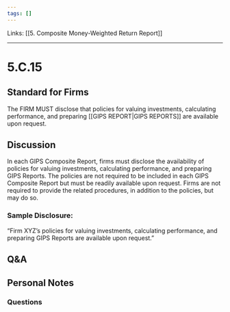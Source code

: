 ```yaml
---
tags: []
---
```

Links: [[5. Composite Money-Weighted Return Report]]
___
# 5.C.15
## Standard for Firms
The FIRM MUST disclose that policies for valuing investments, calculating performance, and preparing [[GIPS REPORT|GIPS REPORTS]] are available upon request.
## Discussion
In each GIPS Composite Report, firms must disclose the availability of policies for valuing investments, calculating performance, and preparing GIPS Reports. The policies are not required to be included in each GIPS Composite Report but must be readily available upon request. Firms are not required to provide the related procedures, in addition to the policies, but may do so.
### Sample Disclosure:
“Firm XYZ’s policies for valuing investments, calculating performance, and preparing GIPS Reports are available upon request.”
## Q&A

## Personal Notes

### Questions